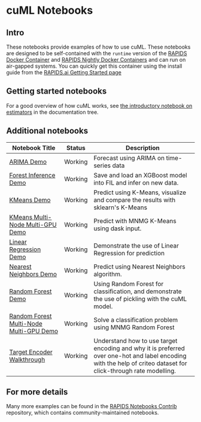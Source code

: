 # cuML Notebooks
## Intro
These notebooks provide examples of how to use cuML.  These notebooks are designed to be self-contained with the `runtime` version of the [RAPIDS Docker Container](https://hub.docker.com/r/rapidsai/rapidsai/) and [RAPIDS Nightly Docker Containers](https://hub.docker.com/r/rapidsai/rapidsai-nightly) and can run on air-gapped systems.  You can quickly get this container using the install guide from the [RAPIDS.ai Getting Started page](https://rapids.ai/start.html#get-rapids)

## Getting started notebooks
For a good overview of how cuML works, see [the introductory notebook
on estimators](../docs/source/estimator_intro.ipynb) in the
documentation tree.

## Additional notebooks
Notebook Title | Status | Description
--- | --- | --- 
[ARIMA Demo](arima_demo.ipynb) | Working | Forecast using ARIMA on time-series data
[Forest Inference Demo](forest_inference_demo.ipynb) | Working | Save and load an XGBoost model into FIL and infer on new data.
[KMeans Demo](kmeans_demo.ipynb) | Working | Predict using K-Means, visualize and compare the results with sklearn's K-Means
[KMeans Multi-Node Multi-GPU Demo](kmeans_mnmg_demo.ipynb) | Working | Predict with MNMG K-Means using dask input.
[Linear Regression Demo](linear_regression_demo.ipynb) | Working | Demonstrate the use of Linear Regression for prediction
[Nearest Neighbors Demo](nearest_neighbors_demo.ipynb) | Working | Predict using Nearest Neighbors algorithm.
[Random Forest Demo](random_forest_demo.ipynb) | Working | Using Random Forest for classification, and demonstrate the use of pickling with the cuML model.
[Random Forest Multi-Node Multi-GPU Demo](random_forest_mnmg_demo.ipynb) | Working | Solve a classification problem using MNMG Random Forest
[Target Encoder Walkthrough](target_encoder_walkthrough.ipynb) | Working | Understand how to use target encoding and why it is preferred over one-hot and label encoding with the help of criteo dataset for click-through rate modelling.

## For more details
Many more examples can be found in the [RAPIDS Notebooks
Contrib](https://github.com/rapidsai/notebooks-contrib) repository,
which contains community-maintained notebooks.

